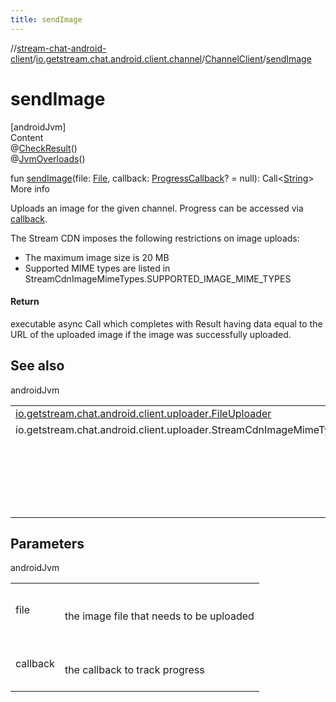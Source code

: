 ```yaml
---
title: sendImage
---
```

//[stream-chat-android-client](../../../index.md)/[io.getstream.chat.android.client.channel](../index.md)/[ChannelClient](index.md)/[sendImage](sendImage.md)



# sendImage  
[androidJvm]  
Content  
@[CheckResult](https://developer.android.com/reference/kotlin/androidx/annotation/CheckResult.html)()  
@[JvmOverloads](https://kotlinlang.org/api/latest/jvm/stdlib/kotlin.jvm/-jvm-overloads/index.html)()  
  
fun [sendImage](sendImage.md)(file: [File](https://developer.android.com/reference/kotlin/java/io/File.html), callback: [ProgressCallback](../../io.getstream.chat.android.client.utils/ProgressCallback/index.md)? = null): Call&lt;[String](https://kotlinlang.org/api/latest/jvm/stdlib/kotlin/-string/index.html)&gt;  
More info  


Uploads an image for the given channel. Progress can be accessed via [callback](sendImage.md).



The Stream CDN imposes the following restrictions on image uploads:

<ul><li>The maximum image size is 20 MB</li><li>Supported MIME types are listed in StreamCdnImageMimeTypes.SUPPORTED_IMAGE_MIME_TYPES</li></ul>

#### Return  


executable async Call which completes with Result having data equal to the URL of the uploaded image if the image was successfully uploaded.



## See also  
  
androidJvm  
  
| | |
|---|---|
| <a name="io.getstream.chat.android.client.channel/ChannelClient/sendImage/#java.io.File#io.getstream.chat.android.client.utils.ProgressCallback?/PointingToDeclaration/"></a>[io.getstream.chat.android.client.uploader.FileUploader](../../io.getstream.chat.android.client.uploader/FileUploader/index.md)| <a name="io.getstream.chat.android.client.channel/ChannelClient/sendImage/#java.io.File#io.getstream.chat.android.client.utils.ProgressCallback?/PointingToDeclaration/"></a>|
| <a name="io.getstream.chat.android.client.channel/ChannelClient/sendImage/#java.io.File#io.getstream.chat.android.client.utils.ProgressCallback?/PointingToDeclaration/"></a>io.getstream.chat.android.client.uploader.StreamCdnImageMimeTypes| <a name="io.getstream.chat.android.client.channel/ChannelClient/sendImage/#java.io.File#io.getstream.chat.android.client.utils.ProgressCallback?/PointingToDeclaration/"></a>|
| <a name="io.getstream.chat.android.client.channel/ChannelClient/sendImage/#java.io.File#io.getstream.chat.android.client.utils.ProgressCallback?/PointingToDeclaration/"></a>| <a name="io.getstream.chat.android.client.channel/ChannelClient/sendImage/#java.io.File#io.getstream.chat.android.client.utils.ProgressCallback?/PointingToDeclaration/"></a><br/><br/>&lt;a href="https://getstream.io/chat/docs/android/file_uploads/?language=kotlin"&gt;File Uploads&lt;/a&gt;<br/><br/>|
  


## Parameters  
  
androidJvm  
  
| | |
|---|---|
| <a name="io.getstream.chat.android.client.channel/ChannelClient/sendImage/#java.io.File#io.getstream.chat.android.client.utils.ProgressCallback?/PointingToDeclaration/"></a>file| <a name="io.getstream.chat.android.client.channel/ChannelClient/sendImage/#java.io.File#io.getstream.chat.android.client.utils.ProgressCallback?/PointingToDeclaration/"></a><br/><br/>the image file that needs to be uploaded<br/><br/>|
| <a name="io.getstream.chat.android.client.channel/ChannelClient/sendImage/#java.io.File#io.getstream.chat.android.client.utils.ProgressCallback?/PointingToDeclaration/"></a>callback| <a name="io.getstream.chat.android.client.channel/ChannelClient/sendImage/#java.io.File#io.getstream.chat.android.client.utils.ProgressCallback?/PointingToDeclaration/"></a><br/><br/>the callback to track progress<br/><br/>|
  
  



